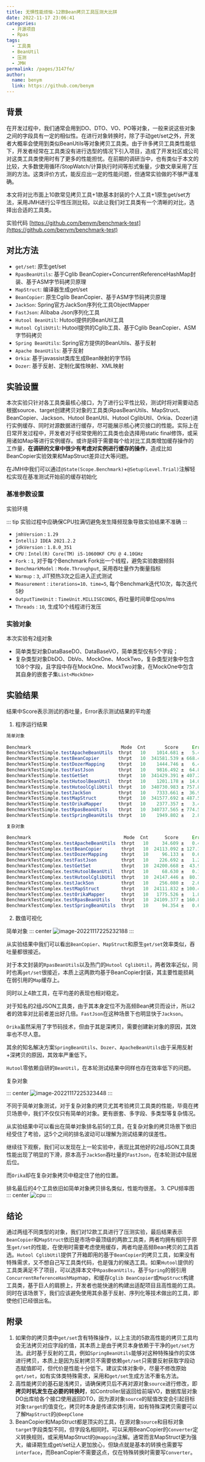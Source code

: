 ```yaml
---
title: 无惧性能烦恼-12款Bean拷贝工具压测大比拼
date: 2022-11-17 23:06:41
categories: 
  - 开源项目
  - Rpas
tags: 
  - 工具类
  - BeanUtil
  - 压测
  - JMH
permalink: /pages/3147fe/
author: 
  name: benym
  link: https://github.com/benym
---
```


## 背景

在开发过程中，我们通常会用到DO、DTO、VO、PO等对象，一般来说这些对象之间的字段具有一定的相似性。在进行对象转换时，除了手动get/set之外，开发者大概率会使用到类似BeanUtils等对象拷贝工具类。由于许多拷贝工具类性能低下，开发者经常在工具类没有进行选型的情况下引入项目，造成了开发社区或公司对这类工具类使用时有了更多的性能担忧。在前期的调研当中，也有类似于本文的比较，大多数使用循环/StopWatch/计算执行时间等形式衡量，少数文章采用了压测的方法。这类评价方式，能反应出一定的性能问题，但通常实验做的不够严谨准确。

本文将对比市面上10款常见拷贝工具+1款基本封装的个人工具+1原生get/set方法，采用JMH进行公平性压测比较。以此让我们对工具类有一个清晰的对比，选择出合适的工具类。

实验代码 [https://github.com/benym/benchmark-test](https://github.com/benym/benchmark-test)

## 对比方法

 - `get/set`: 原生get/set
 - `RpasBeanUtils`: 基于Cglib BeanCopier+ConcurrentReferenceHashMap封装、基于ASM字节码拷贝原理
 - `MapStruct`: 编译器生成get/set
 - `BeanCopier`: 原生Cglib BeanCopier、基于ASM字节码拷贝原理
 - `JackSon`: Spring官方JackSon序列化工具ObjectMapper
 - `FastJson`: Alibaba Json序列化工具
 - `Hutool BeanUtil`: Hutool提供的BeanUtil工具
 - `Hutool CglibUtil`: Hutool提供的Cglib工具、基于Cglib BeanCopier、ASM字节码拷贝
 - `Spring BeanUtils`: Spring官方提供的BeanUtils、基于反射
 - `Apache BeanUtils`: 基于反射
 - `Orkia`: 基于javassist类库生成Bean映射的字节码
 - `Dozer`: 基于反射、定制化属性映射、XML映射

## 实验设置

本次实验只针对各工具类最核心接口，为了进行公平性比较，测试时将对需要动态根据source、target创建拷贝对象的工具类(RpasBeanUtils、MapStruct、BeanCopier、Jackson、Hutool BeanUtil、Hutool CglibUtil、Orkia、Dozer)进行实例缓存、同时对源数据进行缓存，尽可能展示核心拷贝接口的性能。实际上在日常开发过程中，开发者对于经常使用的工具类也会选择用static final修饰，或采用诸如Map等进行实例缓存。或许是碍于需要每个给对比工具类增加缓存操作的工作量，**在调研的文章中很少有考虑对实例进行缓存的操作**，造成比如BeanCopier实验效果和MapStruct差异过大等问题。

在JMH中我们可以通过`@State(Scope.Benchmark)`+`@Setup(Level.Trial)`注解轻松实现在基准测试开始前的缓存初始化

### 基准参数设置
实验环境

::: tip
实验过程中应确保CPU拉满切避免发生降频现象导致实验结果不准确
:::

 - `jmhVersion` : `1.29`
 - `IntelliJ IDEA 2021.2.2`
 - `jdkVersion` : `1.8.0_351`
 - `CPU` : `Intel(R) Core(TM) i5-10600KF CPU @ 4.10GHz`
 - `Fork` : `1`, 对于每个Benchmark Fork出一个线程，避免实验数据倾斜
 - `BenchmarkModel` : `Mode.Throughput`, 采用吞吐量作为衡量指标
 - `Warmup` : `3`, JIT预热3次之后进入正式测试
 - `Measurement` : `iterations=10、time=5`, 每个Benchmark迭代10次，每次迭代5秒
 - `OutputTimeUnit` : `TimeUnit.MILLISECONDS`, 吞吐量时间单位ops/ms
 - `Threads` : `10`, 生成10个线程进行发压

### 实验对象

本次实验有2组对象
 - 简单类型对象DataBaseDO、DataBaseVO，简单类型仅有5个字段；
 - 复杂类型对象DbDO、DbVo、MockOne、MockTwo，复杂类型对象中包含108个字段，且字段中存在MockOne、MockTwo对象，在MockOne中包含其自身的嵌套子集`List<MockOne>`

## 实验结果

结果中Score表示测试的吞吐量，Error表示测试结果的平均差

 1. 程序运行结果
```java
简单对象
        
Benchmark                                 Mode  Cnt       Score     Error   Units
BenchmarkTestSimple.testApacheBeanUtils  thrpt   10    1014.681 ±   5.442  ops/ms
BenchmarkTestSimple.testBeanCopier       thrpt   10  341581.539 ± 668.458  ops/ms
BenchmarkTestSimple.testDozerMapping     thrpt   10    1444.746 ±   6.486  ops/ms
BenchmarkTestSimple.testFastJson         thrpt   10    9816.492 ±  64.882  ops/ms
BenchmarkTestSimple.testGetSet           thrpt   10  341429.391 ± 407.244  ops/ms
BenchmarkTestSimple.testHutoolBeanUtil   thrpt   10    1201.178 ±  14.053  ops/ms
BenchmarkTestSimple.testHutoolCglibUtil  thrpt   10  340730.983 ± 757.836  ops/ms
BenchmarkTestSimple.testJackSon          thrpt   10    7333.661 ±  36.987  ops/ms
BenchmarkTestSimple.testMapStruct        thrpt   10  341577.692 ± 487.573  ops/ms
BenchmarkTestSimple.testOrikaMapper      thrpt   10    2377.357 ±   3.422  ops/ms
BenchmarkTestSimple.testRpasBeanUtils    thrpt   10  340737.565 ± 774.559  ops/ms
BenchmarkTestSimple.testSpringBeanUtils  thrpt   10    1949.802 ±   2.807  ops/ms
```

```java
复杂对象

Benchmark                                  Mode  Cnt      Score     Error   Units
BenchmarkTestComplex.testApacheBeanUtils  thrpt   10     34.609 ±   0.405  ops/ms
BenchmarkTestComplex.testBeanCopier       thrpt   10  24113.092 ± 127.129  ops/ms
BenchmarkTestComplex.testDozerMapping     thrpt   10     96.133 ±   0.676  ops/ms
BenchmarkTestComplex.testFastJson         thrpt   10    226.692 ±   1.215  ops/ms
BenchmarkTestComplex.testGetSet           thrpt   10  24200.668 ±  43.997  ops/ms
BenchmarkTestComplex.testHutoolBeanUtil   thrpt   10     68.630 ±   0.161  ops/ms
BenchmarkTestComplex.testHutoolCglibUtil  thrpt   10  24147.446 ±  80.792  ops/ms
BenchmarkTestComplex.testJackSon          thrpt   10    256.080 ±   2.660  ops/ms
BenchmarkTestComplex.testMapStruct        thrpt   10  24111.832 ± 100.456  ops/ms
BenchmarkTestComplex.testOrikaMapper      thrpt   10   1775.526 ±   1.818  ops/ms
BenchmarkTestComplex.testRpasBeanUtils    thrpt   10  24109.377 ± 160.851  ops/ms
BenchmarkTestComplex.testSpringBeanUtils  thrpt   10     94.354 ±   0.694  ops/ms
```
 2. 数值可视化 

简单对象
::: center
![image-20221117225232188](https://image-1-1257237419.cos.ap-chongqing.myqcloud.com/rpas/image-20221117225232188.png)
:::

从实验结果中我们可以看出`BeanCopier`、`MapStruct`和原生`get/set`效率类似，吞吐量都很接近。

对于本文封装的`RpasBeanUtils`以及热门的`Hutool CglibUtil`，两者效率近似，同时也离`get/set`很接近，本质上这两款均基于BeanCopier封装，其主要性能损耗在弱引用的`Map`缓存上。

同时以上4款工具，在平均差的表现也相对稳定。

对于知名的2组JSON工具类，由于其本身定位不为高频Bean拷贝而设计，所以2者的效率对比前者差出好几倍。`FastJson`在这种场景下也明显快于`Jackson`。

`Orika`虽然采用了字节码技术，但由于其是深拷贝，需要创建新对象的原因，其效率也不尽人意。

其余的知名解决方案`SpringBeanUtils`、`Dozer`、`ApacheBeanUtils`由于采用反射+深拷贝的原因，其效率严重低下。

`Hutool`零依赖自研的`BeanUtil`，在本轮测试结果中同样也存在效率低下的问题。

复杂对象

::: center
![image-20221117225323448](https://image-1-1257237419.cos.ap-chongqing.myqcloud.com/rpas/image-20221117225323448.png)
:::

不同于简单对象测试，对于复杂对象的拷贝尤其考验拷贝工具类的性能，毕竟在拷贝场景中，我们不仅仅只有简单的对象。更有嵌套、多字段、多类型等复杂情况。

从实验结果中可以看出在简单对象排名前5的工具，在复杂对象的拷贝场景下依旧经受住了考验，这5个之间的排名波动可以理解为测试结果的误差性。

继续往下观察，我们可以发现在上一轮实验中，表现比其他好的2组JSON工具类性能出现了明显的下滑，原本高于`JackSon`吞吐量的`FastJson`，在本轮测试中屈居后位。

而`Orika`却在复杂对象拷贝中稳定住了他的位置。

排名最后的4个工具依旧如简单对象拷贝排名类似，性能均很差。
 3. CPU频率图
::: center
![cpu](https://image-1-1257237419.cos.ap-chongqing.myqcloud.com/rpas/cpu.png)
:::

## 结论

通过两组不同类型的对象，我们对12款工具进行了压测实验，最后结果表示`BeanCopier`和`MapStruct`依旧是市场中最顶级的两款工具类，两者均拥有相同于原生`get/set`的性能，在使用时需要考虑使用缓存，两者均是高频Bean拷贝的工具首选。`Hutool CglibUtil`提供了开箱即用的基于`BeanCopier`的拷贝工具，如果没有特殊需求，又不想自己写工具类代码，也是强力的候选工具。如果`Hutool`提供的工具类满足不了项目，可以选择本文中`RpasBeanUtils`，基于`Spring`的弱引用`ConcurrentReferenceHashMap`map，和缓存`Cglib BeanCopier`或`MapStruct`构建工具类，基于巨人的肩膀上，开发者也能快速的构建出适配项目且高性能的工具。同时在该场景下，我们应该避免使用其余基于反射、序列化等技术做出的工具，即使他们已经很出名。

## 附录

1. 如果你的拷贝类中`get/set`含有特殊操作，以上主流的5款高性能的拷贝工具均会无法拷贝对应字段的值，其本质上是由于拷贝本身依赖于干净的`get/set`方法。此时基于反射的工具，例如`SpringBeanUtils`能够对这种特殊操作的实体进行拷贝，本质上是因为反射拷贝不需要依赖`get/set`只需要反射获取字段动态赋值即可，但代价是性能十分低下。建议实体对象中，尽量不修改原始`get/set`，如有实体类特殊需求，采用和`get/set`生成方法不重名方法。 
2. 高性能拷贝的基石是浅拷贝，请确保拷贝后不再对源对象`source`进行修改，即**拷贝时机发生在必要的转换时**，如Controller层返回给前端VO，数据库层对象DO出库给各个接口使用返回DTO，因为源对象`source`的赋值改变会引起目标对象`target`的值变化，拷贝时本身是传递实体引用，如有特殊深拷贝需要可以了解`MapStruct`的`@DeepClone`
3. BeanCopier和MapStruct都是顶尖的工具，在源对象`source`和目标对象`target`字段类型不同，但字段名相同时。可以采用BeanCopier的`Converter`定义转换规则，或采用MapStruct的`@mapping`注解。通常而言MapStruct更为强大，编译期生成get/set让人更加放心，但缺点就是基本的转换也需要写`interface`，而BeanCopier不需要这点，仅在特殊转换时需要写`Converter`。
